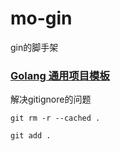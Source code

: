 # mo-gin

gin的脚手架


### [Golang 通用项目模板](https://github.com/golang-standards/project-layout/blob/master/README_zh.md)

解决gitignore的问题

`git rm -r --cached .`

`git add .`

